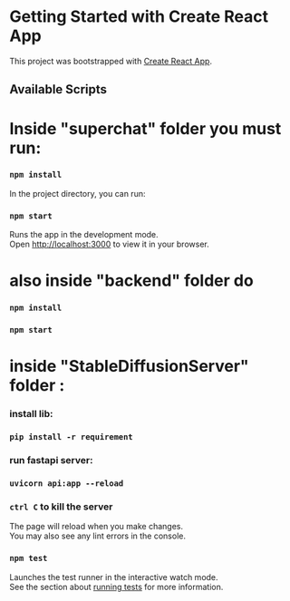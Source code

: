 # Getting Started with Create React App

This project was bootstrapped with [Create React App](https://github.com/facebook/create-react-app).

## Available Scripts

# Inside "superchat" folder you must run:
### `npm install`

In the project directory, you can run:

### `npm start`

Runs the app in the development mode.\
Open [http://localhost:3000](http://localhost:3000) to view it in your browser.


# also inside "backend" folder do 
### `npm install`
### `npm start`



# inside "StableDiffusionServer" folder :
### install lib:
###     `pip install -r requirement`
### run fastapi server:
###     `uvicorn api:app --reload`



### `ctrl C` to kill the server



The page will reload when you make changes.\
You may also see any lint errors in the console.

### `npm test`

Launches the test runner in the interactive watch mode.\
See the section about [running tests](https://facebook.github.io/create-react-app/docs/running-tests) for more information.

